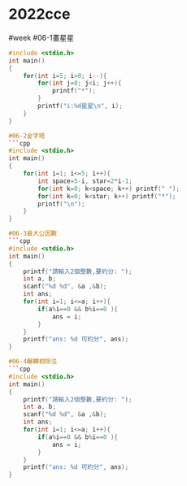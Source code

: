 # 2022cce
#week
#06-1畫星星
```cpp
#include <stdio.h>
int main()
{
    for(int i=5; i>0; i--){
        for(int j=0; j<i; j++){
            printf("*");
        }
        printf("i:%d星星\n", i);
    }
}

#06-2金字塔
```cpp
#include <stdio.h>
int main()
{
    for(int i=1; i<=5; i++){
        int space=5-i, star=2*i-1;
        for(int k=0; k<space; k++) printf(" ");
        for(int k=0; k<star; k++) printf("*");
        printf("\n");
    }
}

#06-3最大公因數
```cpp
#include <stdio.h>
int main()
{
    printf("請輸入2個整數,要約分: ");
    int a, b;
    scanf("%d %d", &a ,&b);
    int ans;
    for(int i=1; i<=a; i++){
        if(a%i==0 && b%i==0 ){
            ans = i;
        }
    }
    printf("ans: %d 可約分", ans);
}

#06-4輾轉相除法
```cpp
#include <stdio.h>
int main()
{
    printf("請輸入2個整數,要約分: ");
    int a, b;
    scanf("%d %d", &a ,&b);
    int ans;
    for(int i=1; i<=a; i++){
        if(a%i==0 && b%i==0 ){
            ans = i;
        }
    }
    printf("ans: %d 可約分", ans);
}
